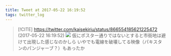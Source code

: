 ```yaml
---
title: Tweet at 2017-05-22 16:19:52
tags: twitter_log
---
```


> [!CITE] https://twitter.com/kaisekiriu/status/866554185621225472 (2017-05-22 16:19:52)
> ![](https://twitter.com/kaisekiriu/status/866554185621225472)
> 仮にポスター通りではないとすると市街地は避けて出現した感じなのかしら
> いやでも電線を破壊してる映像（パキスタンのパンジャーブ？）もあったか

